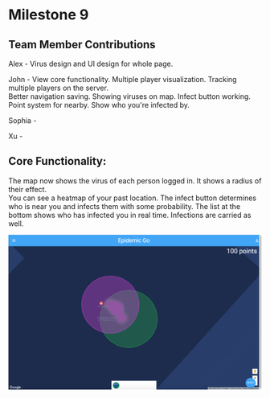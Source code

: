 # Milestone 9

## Team Member Contributions
Alex - Virus design and UI design for whole page.

John - View core functionality.  Multiple player visualization.  Tracking multiple players on the server.  
Better navigation saving.  Showing viruses on map.  Infect button working.  Point system for nearby.  Show who you're infected by.

Sophia - 
         
Xu - 



## Core Functionality:
The map now shows the virus of each person logged in.  It shows a radius of their effect.  
You can see a heatmap of your past location.  The infect button determines who is near you and infects them
with some probability.  The list at the bottom shows who has infected you in real time.  Infections are carried as well.

![ScreenGrab](https://raw.githubusercontent.com/johnpallag/MashedPotatoRacoons/master/milestone9_1.png)
